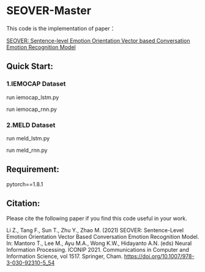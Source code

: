 # SEOVER-Master
This code is the implementation of paper：

[SEOVER: Sentence-level Emotion Orientation Vector based Conversation Emotion Recognition Model](https://link.springer.com/chapter/10.1007/978-3-030-92310-5_54)

## Quick Start:

### 1.IEMOCAP Dataset

run iemocap_lstm.py

run iemocap_rnn.py

### 2.MELD Dataset

run meld_lstm.py

run meld_rnn.py

## Requirement:

pytorch==1.8.1

## Citation:

Please cite the following paper if you find this code useful in your work.

Li Z., Tang F., Sun T., Zhu Y., Zhao M. (2021) SEOVER: Sentence-Level Emotion Orientation Vector Based Conversation Emotion Recognition Model. In: Mantoro T., Lee M., Ayu M.A., Wong K.W., Hidayanto A.N. (eds) Neural Information Processing. ICONIP 2021. Communications in Computer and Information Science, vol 1517. Springer, Cham. https://doi.org/10.1007/978-3-030-92310-5_54


